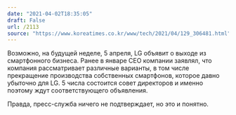 ```yaml
---
date: "2021-04-02T18:35:05"
draft: False
url: /2113
source: "https://www.koreatimes.co.kr/www/tech/2021/04/129_306481.html"
---
```


Возможно, на будущей неделе, 5 апреля, LG объявит о выходе из смартфонного бизнеса. Ранее в январе CEO компании заявлял, что компания рассматривает различные варианты, в том числе прекращение производства собственных смартфонов, которое давно убыточно для LG. 5 числа состоится совет директоров и именно поэтому ждут соответствующего объявления.

Правда, пресс-служба ничего не подтверждает, но это и понятно.
